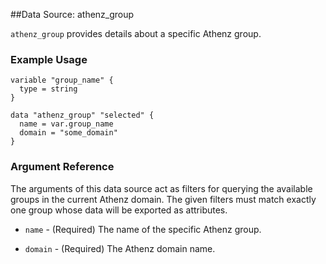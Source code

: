 ##Data Source: athenz_group

`athenz_group` provides details about a specific Athenz group.

### Example Usage

```hcl
variable "group_name" {
  type = string
}

data "athenz_group" "selected" {
  name = var.group_name
  domain = "some_domain"
}
```

### Argument Reference

The arguments of this data source act as filters for querying the available groups in the current Athenz domain.
The given filters must match exactly one group whose data will be exported as attributes.

- `name` - (Required) The name of the specific Athenz group.

- `domain` - (Required) The Athenz domain name.
